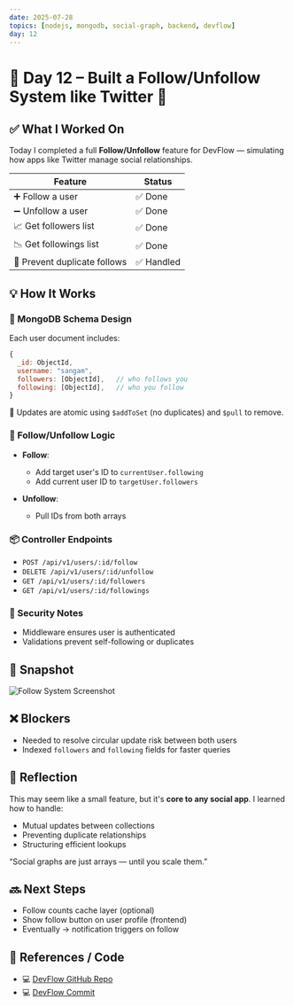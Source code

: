 ```yaml
---
date: 2025-07-28
topics: [nodejs, mongodb, social-graph, backend, devflow]
day: 12
---
```


# 📘 Day 12 – Built a Follow/Unfollow System like Twitter 🧠

## ✅ What I Worked On

Today I completed a full **Follow/Unfollow** feature for DevFlow — simulating how apps like Twitter manage social relationships.

| Feature | Status |
|--------|--------|
| ➕ Follow a user | ✅ Done |
| ➖ Unfollow a user | ✅ Done |
| 📈 Get followers list | ✅ Done |
| 📉 Get followings list | ✅ Done |
| 🧠 Prevent duplicate follows | ✅ Handled |


## 💡 How It Works

### 🧾 MongoDB Schema Design
Each user document includes:
```js
{
  _id: ObjectId,
  username: "sangam",
  followers: [ObjectId],   // who follows you
  following: [ObjectId],   // who you follow
}
````

 📌 Updates are atomic using `$addToSet` (no duplicates) and `$pull` to remove.

### 🔄 Follow/Unfollow Logic

* **Follow**:

  * Add target user's ID to `currentUser.following`
  * Add current user ID to `targetUser.followers`

* **Unfollow**:

  * Pull IDs from both arrays

### 📦 Controller Endpoints

* `POST /api/v1/users/:id/follow`
* `DELETE /api/v1/users/:id/unfollow`
* `GET /api/v1/users/:id/followers`
* `GET /api/v1/users/:id/followings`

### 🔐 Security Notes

* Middleware ensures user is authenticated
* Validations prevent self-following or duplicates


## 📸 Snapshot

![Follow System Screenshot](https://pbs.twimg.com/media/Gw2jxHTb0AAl-HT?format=jpg\&name=large)


## ❌ Blockers

* Needed to resolve circular update risk between both users
* Indexed `followers` and `following` fields for faster queries


## 🧠 Reflection

This may seem like a small feature, but it's **core to any social app**.
I learned how to handle:

* Mutual updates between collections
* Preventing duplicate relationships
* Structuring efficient lookups

 “Social graphs are just arrays — until you scale them.”


## 🔜 Next Steps

* Follow counts cache layer (optional)
* Show follow button on user profile (frontend)
* Eventually → notification triggers on follow


## 🔗 References / Code

* 💻 [DevFlow GitHub Repo](https://github.com/Sangam5756/devflow)
* 💻 [DevFlow Commit ](https://github.com/Sangam5756/devflow/commit/ef4ef6d37b8086d66aa5c1147b3c3443d111ff54)

